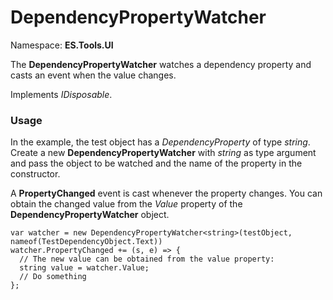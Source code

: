 # DependencyPropertyWatcher
Namespace: **ES.Tools.UI**

The **DependencyPropertyWatcher** watches a dependency property and casts an event when the value changes.

Implements *IDisposable*.

### Usage

In the example, the test object has a *DependencyProperty* of type *string*. Create a new **DependencyPropertyWatcher** with *string* as type argument and pass the object to be watched and the name of the property in the constructor.

A **PropertyChanged** event is cast whenever the property changes. You can obtain the changed value from the *Value* property of the **DependencyPropertyWatcher** object.

``` CSharp
var watcher = new DependencyPropertyWatcher<string>(testObject, nameof(TestDependencyObject.Text))
watcher.PropertyChanged += (s, e) => {
  // The new value can be obtained from the value property:
  string value = watcher.Value;
  // Do something
};
```